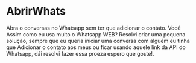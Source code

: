 # AbrirWhats
Abra o conversas no Whatsapp sem ter que adicionar o contato.
Você Assim como eu usa muito o Whatsapp WEB?
Resolvi criar uma pequena solução, sempre que eu queria iniciar uma conversa com alguém eu tinha que Adicionar o contato aos meus ou ficar usando aquele link da API do Whatsapp, dái resolvi fazer essa proeza espero que goste!.
